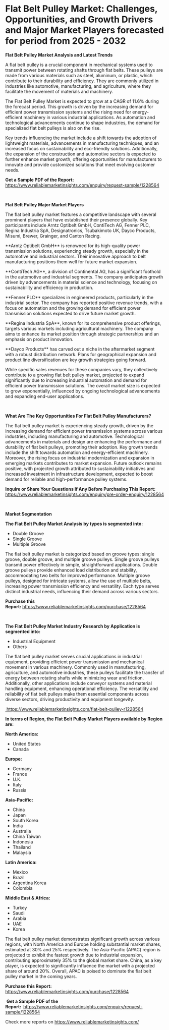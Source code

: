 <p><h1>Flat Belt Pulley Market: Challenges, Opportunities, and Growth Drivers and Major Market Players forecasted for period from 2025 - 2032</h1></p><p><strong>Flat Belt Pulley Market Analysis and Latest Trends</strong></p>
<p><p>A flat belt pulley is a crucial component in mechanical systems used to transmit power between rotating shafts through flat belts. These pulleys are made from various materials such as steel, aluminum, or plastic, which contribute to their durability and efficiency. They are commonly utilized in industries like automotive, manufacturing, and agriculture, where they facilitate the movement of materials and machinery.</p><p>The Flat Belt Pulley Market is expected to grow at a CAGR of 11.6% during the forecast period. This growth is driven by the increasing demand for efficient power transmission systems and the rising need for energy-efficient machinery in various industrial applications. As automation and technological advancements continue to shape industries, the demand for specialized flat belt pulleys is also on the rise. </p><p>Key trends influencing the market include a shift towards the adoption of lightweight materials, advancements in manufacturing techniques, and an increased focus on sustainability and eco-friendly solutions. Additionally, the expansion of the construction and automotive sectors is expected to further enhance market growth, offering opportunities for manufacturers to innovate and provide customized solutions that meet evolving customer needs.</p></p>
<p><strong>Get a Sample PDF of the Report:&nbsp;</strong> <a href="https://www.reliablemarketinsights.com/enquiry/request-sample/1228564?utm_campaign=3369&utm_medium=2&utm_source=Github&utm_content=ia&utm_term=09042025&utm_id=flat-belt-pulley">https://www.reliablemarketinsights.com/enquiry/request-sample/1228564</a></p>
<p>&nbsp;</p>
<p><strong>Flat Belt Pulley Major Market Players</strong></p>
<p><p>The flat belt pulley market features a competitive landscape with several prominent players that have established their presence globally. Key participants include Arntz Optibelt GmbH, ContiTech AG, Fenner PLC, Regina Industria SpA, Designatronics, Tsubakimoto UK, Dayco Products, Misumi, Brewer, Grainger, and Canton Racing.</p><p>**Arntz Optibelt GmbH** is renowned for its high-quality power transmission solutions, experiencing steady growth, especially in the automotive and industrial sectors. Their innovative approach to belt manufacturing positions them well for future market expansion.</p><p>**ContiTech AG**, a division of Continental AG, has a significant foothold in the automotive and industrial segments. The company anticipates growth driven by advancements in material science and technology, focusing on sustainability and efficiency in production.</p><p>**Fenner PLC** specializes in engineered products, particularly in the industrial sector. The company has reported positive revenue trends, with a focus on automation and the growing demand for efficient power transmission solutions expected to drive future market growth.</p><p>**Regina Industria SpA**, known for its comprehensive product offerings, targets various markets including agricultural machinery. The company aims to enhance its market position through strategic partnerships and an emphasis on product innovation.</p><p>**Dayco Products** has carved out a niche in the aftermarket segment with a robust distribution network. Plans for geographical expansion and product line diversification are key growth strategies going forward.</p><p>While specific sales revenues for these companies vary, they collectively contribute to a growing flat belt pulley market, projected to expand significantly due to increasing industrial automation and demand for efficient power transmission solutions. The overall market size is expected to grow exponentially, influenced by ongoing technological advancements and expanding end-user applications.</p></p>
<p>&nbsp;</p>
<p><strong>What Are The Key Opportunities For Flat Belt Pulley Manufacturers?</strong></p>
<p><p>The flat belt pulley market is experiencing steady growth, driven by the increasing demand for efficient power transmission systems across various industries, including manufacturing and automotive. Technological advancements in materials and design are enhancing the performance and durability of flat belt pulleys, promoting their adoption. Key growth trends include the shift towards automation and energy-efficient machinery. Moreover, the rising focus on industrial modernization and expansion in emerging markets contributes to market expansion. Future outlook remains positive, with projected growth attributed to sustainability initiatives and increased investment in infrastructure development, expected to boost demand for reliable and high-performance pulley systems.</p></p>
<p><strong>Inquire or Share Your Questions If Any Before Purchasing This Report:</strong> <a href="https://www.reliablemarketinsights.com/enquiry/pre-order-enquiry/1228564?utm_campaign=3369&utm_medium=2&utm_source=Github&utm_content=ia&utm_term=09042025&utm_id=flat-belt-pulley">https://www.reliablemarketinsights.com/enquiry/pre-order-enquiry/1228564</a></p>
<p>&nbsp;</p>
<p><strong>Market Segmentation</strong></p>
<p><strong>The Flat Belt Pulley Market Analysis by types is segmented into:</strong></p>
<p><ul><li>Double Groove</li><li>Single Groove</li><li>Multiple Groove</li></ul></p>
<p><p>The flat belt pulley market is categorized based on groove types: single groove, double groove, and multiple groove pulleys. Single groove pulleys transmit power effectively in simple, straightforward applications. Double groove pulleys provide enhanced load distribution and stability, accommodating two belts for improved performance. Multiple groove pulleys, designed for intricate systems, allow the use of multiple belts, increasing power transmission efficiency and versatility. Each type serves distinct industrial needs, influencing their demand across various sectors.</p></p>
<p><strong>Purchase this Report:&nbsp;</strong><a href="https://www.reliablemarketinsights.com/purchase/1228564?utm_campaign=3369&utm_medium=2&utm_source=Github&utm_content=ia&utm_term=09042025&utm_id=flat-belt-pulley">https://www.reliablemarketinsights.com/purchase/1228564</a></p>
<p>&nbsp;</p>
<p><strong>The Flat Belt Pulley Market Industry Research by Application is segmented into:</strong></p>
<p><ul><li>Industrial Equipment</li><li>Others</li></ul></p>
<p><p>The flat belt pulley market serves crucial applications in industrial equipment, providing efficient power transmission and mechanical movement in various machinery. Commonly used in manufacturing, agriculture, and automotive industries, these pulleys facilitate the transfer of energy between rotating shafts while minimizing wear and friction. Additionally, other applications include conveyor systems and material handling equipment, enhancing operational efficiency. The versatility and reliability of flat belt pulleys make them essential components across diverse sectors, driving productivity and equipment longevity.</p></p>
<p><a href="https://www.reliablemarketinsights.com/flat-belt-pulley-r1228564?utm_campaign=3369&utm_medium=2&utm_source=Github&utm_content=ia&utm_term=09042025&utm_id=flat-belt-pulley">&nbsp;https://www.reliablemarketinsights.com/flat-belt-pulley-r1228564</a></p>
<p><strong>In terms of Region, the Flat Belt Pulley Market Players available by Region are:</strong></p>
<p>
    <p> <strong> North America: </strong>
        <ul>
            <li>United States</li>
            <li>Canada</li>
        </ul>
        </p> 
    <p> <strong> Europe: </strong>
        <ul>
            <li>Germany</li>
            <li>France</li>
            <li>U.K.</li>
            <li>Italy</li>
            <li>Russia</li>
        </ul>
        </p> 
    <p> <strong> Asia-Pacific: </strong>
        <ul>
            <li>China</li>
            <li>Japan</li>
            <li>South Korea</li>
            <li>India</li>
            <li>Australia</li>
            <li>China Taiwan</li>
            <li>Indonesia</li>
            <li>Thailand</li>
            <li>Malaysia</li>
        </ul>
        </p> 
    <p> <strong> Latin America: </strong>
        <ul>
            <li>Mexico</li>
            <li>Brazil</li>
            <li>Argentina Korea</li>
            <li>Colombia</li>
        </ul>
        </p> 
    <p> <strong> Middle East & Africa: </strong>
        <ul>
            <li>Turkey</li>
            <li>Saudi</li>
            <li>Arabia</li>
            <li>UAE</li>
            <li>Korea</li>
        </ul>
    </p>
    </p>
<p><p>The flat belt pulley market demonstrates significant growth across various regions, with North America and Europe holding substantial market shares, estimated at 30% and 25% respectively. The Asia-Pacific (APAC) region is projected to exhibit the fastest growth due to industrial expansion, contributing approximately 35% to the global market share. China, as a key player, is expected to significantly influence the market with a projected share of around 20%. Overall, APAC is poised to dominate the flat belt pulley market in the coming years.</p></p>
<p><strong>Purchase this Report: </strong><a href="https://www.reliablemarketinsights.com/purchase/1228564?utm_campaign=3369&utm_medium=2&utm_source=Github&utm_content=ia&utm_term=09042025&utm_id=flat-belt-pulley">https://www.reliablemarketinsights.com/purchase/1228564</a></p>
<p>&nbsp;<strong>Get a Sample PDF of the Report:&nbsp;&nbsp;</strong><a href="https://www.reliablemarketinsights.com/enquiry/request-sample/1228564?utm_campaign=3369&utm_medium=2&utm_source=Github&utm_content=ia&utm_term=09042025&utm_id=flat-belt-pulley">https://www.reliablemarketinsights.com/enquiry/request-sample/1228564</a></p>
<p><strong></strong></p>
<p>Check more reports on <a href="https://www.reliablemarketinsights.com/?utm_campaign=3369&utm_medium=2&utm_source=Github&utm_content=ia&utm_term=09042025&utm_id=flat-belt-pulley">https://www.reliablemarketinsights.com/</a></p>